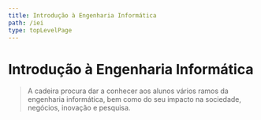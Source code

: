 ```yaml
---
title: Introdução à Engenharia Informática
path: /iei
type: topLevelPage
---
```


# Introdução à Engenharia Informática

> A cadeira procura dar a conhecer aos alunos vários ramos da engenharia informática, bem como do seu impacto na sociedade, negócios, inovação e pesquisa.


